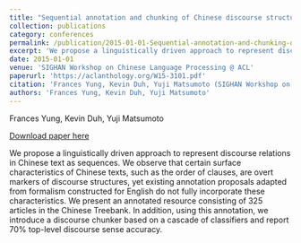 ```yaml
---
title: "Sequential annotation and chunking of Chinese discourse structure"
collection: publications
category: conferences
permalink: /publication/2015-01-01-Sequential-annotation-and-chunking-of-chinese
excerpt: 'We propose a linguistically driven approach to represent discourse relations in Chinese text as sequences. We observe that certain surface characteristics of Chinese texts, such as the order of clauses, are overt markers of discourse structures, yet existing annotation proposals adapted from formalism constructed for English do not fully incorporate these characteristics. We present an annotated resource consisting of 325 articles in the Chinese Treebank. In addition, using this annotation, we introduce a discourse chunker based on a cascade of classifiers and report 70% top-level discourse sense accuracy.'
date: 2015-01-01
venue: 'SIGHAN Workshop on Chinese Language Processing @ ACL'
paperurl: 'https://aclanthology.org/W15-3101.pdf'
citation: 'Frances Yung, Kevin Duh, Yuji Matsumoto (SIGHAN Workshop on Chinese Language Processing @ ACL 2015)'
authors: 'Frances Yung, Kevin Duh, Yuji Matsumoto'
---
```

Frances Yung, Kevin Duh, Yuji Matsumoto

<a href='https://aclanthology.org/W15-3101.pdf'>Download paper here</a>

We propose a linguistically driven approach to represent discourse relations in Chinese text as sequences. We observe that certain surface characteristics of Chinese texts, such as the order of clauses, are overt markers of discourse structures, yet existing annotation proposals adapted from formalism constructed for English do not fully incorporate these characteristics. We present an annotated resource consisting of 325 articles in the Chinese Treebank. In addition, using this annotation, we introduce a discourse chunker based on a cascade of classifiers and report 70% top-level discourse sense accuracy.
